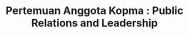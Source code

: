 ---
layout:   certificate
title:    "Pertemuan Anggota Kopma : Public Relations and Leadership"
slug:     pemateri-purel
category: pemateri
issuer:   "UKM Koperasi Mahasiswa Universitas Telkom"
---